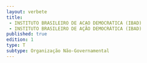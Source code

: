 ```yaml
---
layout: verbete
title:
 - INSTITUTO BRASILEIRO DE ACAO DEMOCRATICA (IBAD)
 - INSTITUTO BRASILEIRO DE AÇÃO DEMOCRÁTICA (IBAD)
published: true
edition: 1  
type: T
subtype: Organização Não-Governamental
---
```


